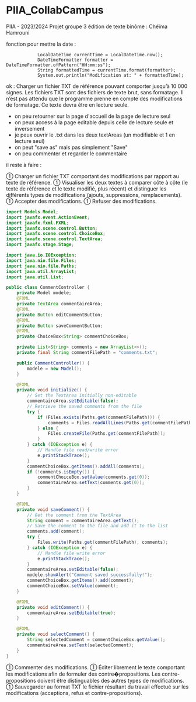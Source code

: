 # PIIA_CollabCampus
PIIA - 2023/2024 Projet groupe 3 édition de texte binôme : Chéïma Hamrouni

fonction pour mettre la date :

```// Calculate modification based on the hour of the system
            LocalDateTime currentTime = LocalDateTime.now();
            DateTimeFormatter formatter = DateTimeFormatter.ofPattern("HH:mm:ss");
            String formattedTime = currentTime.format(formatter);
            System.out.println("Modification at: " + formattedTime);
```

ok : Charger un fichier TXT de référence pouvant comporter jusqu’à 10 000 signes. Les
fichiers TXT sont des fichiers de texte brut, sans formatage. Il n’est pas attendu que le
programme prenne en compte des modifications de formatage. Ce texte devra être en
lecture seule.

- on peu retourner sur la page d'accueil de la page de lecture seul
- on peux access à la page editable depuis celle de lecture seule et inversement
- je peux ouvrir le .txt dans les deux textAreas (un modifiable et 1 en lecture seul)
- on peut "save as" mais pas simplement "Save"
- on peu commenter et regarder le commentaire

il reste à faire :

 Charger un fichier TXT comportant des modifications par rapport au texte de référence.
 Visualiser les deux textes à comparer côte à côte (le texte de référence et le texte modifié, plus récent) et distinguer les différents types de modifications (ajouts, suppressions, remplacements).
 Accepter des modifications.
 Refuser des modifications.


```java
import Models.Model;
import javafx.event.ActionEvent;
import javafx.fxml.FXML;
import javafx.scene.control.Button;
import javafx.scene.control.ChoiceBox;
import javafx.scene.control.TextArea;
import javafx.stage.Stage;

import java.io.IOException;
import java.nio.file.Files;
import java.nio.file.Paths;
import java.util.ArrayList;
import java.util.List;

public class CommentController {
    private Model modele;
    @FXML
    private TextArea commentaireArea;
    @FXML
    private Button editCommentButton;
    @FXML
    private Button saveCommentButton;
    @FXML
    private ChoiceBox<String> commentChoiceBox;

    private List<String> comments = new ArrayList<>();
    private final String commentFilePath = "comments.txt";

    public CommentController() {
        modele = new Model();
    }

    @FXML
    private void initialize() {
        // Set the TextArea initially non-editable
        commentaireArea.setEditable(false);
        // Retrieve the saved comments from the file
        try {
            if (Files.exists(Paths.get(commentFilePath))) {
                comments = Files.readAllLines(Paths.get(commentFilePath));
            } else {
                Files.createFile(Paths.get(commentFilePath));
            }
        } catch (IOException e) {
            // Handle file read/write error
            e.printStackTrace();
        }
        commentChoiceBox.getItems().addAll(comments);
        if (!comments.isEmpty()) {
            commentChoiceBox.setValue(comments.get(0));
            commentaireArea.setText(comments.get(0));
        }
    }

    @FXML
    private void saveComment() {
        // Get the comment from the TextArea
        String comment = commentaireArea.getText();
        // Save the comment to the file and add it to the list
        comments.add(comment);
        try {
            Files.write(Paths.get(commentFilePath), comments);
        } catch (IOException e) {
            // Handle file write error
            e.printStackTrace();
        }
        commentaireArea.setEditable(false);
        modele.showAlert("Comment saved successfully!");
        commentChoiceBox.getItems().add(comment);
        commentChoiceBox.setValue(comment);
    }

    @FXML
    private void editComment() {
        commentaireArea.setEditable(true);
    }

    @FXML
    private void selectComment() {
        String selectedComment = commentChoiceBox.getValue();
        commentaireArea.setText(selectedComment);
    }
}
```


 Commenter des modifications.
 Éditer librement le texte comportant les modifications afin de formuler des contre�propositions. Les contre-propositions doivent être distinguables des autres types de
modifications.
 Sauvegarder au format TXT le fichier résultant du travail effectué sur les modifications
(acceptions, refus et contre-propositions).

